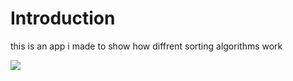 # Introduction  
this is an app i made to show how diffrent sorting algorithms work  



![](https://i.imgur.com/H7VeJ4y.gifv)
